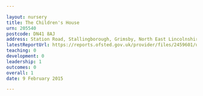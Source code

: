 ```yaml
---

layout: nursery
title: The Children's House
urn: 205540
postcode: DN41 8AJ
address: Station Road, Stallingborough, Grimsby, North East Lincolnshire, DN41 8AJ
latestReportUrl: https://reports.ofsted.gov.uk/provider/files/2459601/urn/205540.pdf
teaching: 0
development: 0
leadership: 1
outcomes: 0
overall: 1
date: 9 February 2015

---
```

